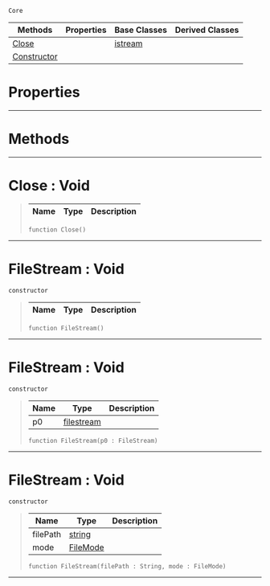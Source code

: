  `Core`

|Methods|Properties|Base Classes|Derived Classes|
|---|---|---|---|
|[ Close](https://github.com/PlasmaEngine/PlasmaDocs/blob/master/code_reference/lightning_base_types/filestream.markdown#close-void)| |[istream](https://github.com/PlasmaEngine/PlasmaDocs/blob/master/code_reference/lightning_base_types/istream.markdown)| |
|[ Constructor](https://github.com/PlasmaEngine/PlasmaDocs/blob/master/code_reference/lightning_base_types/filestream.markdown#filestream-void)| | | |


 #  Properties


---  
 #  Methods


---  
 #  Close : Void

> 
> |Name|Type|Description|
> |---|---|---|
> ``` lang=cpp, name=Lightning
> function Close()
> ``` 


---  
 #  FileStream : Void

 `constructor`

> 
> |Name|Type|Description|
> |---|---|---|
> ``` lang=cpp, name=Lightning
> function FileStream()
> ``` 


---  
 #  FileStream : Void

 `constructor`

> 
> |Name|Type|Description|
> |---|---|---|
> |p0|[filestream](https://github.com/PlasmaEngine/PlasmaDocs/blob/master/code_reference/lightning_base_types/filestream.markdown)| |
> ``` lang=cpp, name=Lightning
> function FileStream(p0 : FileStream)
> ``` 


---  
 #  FileStream : Void

 `constructor`

> 
> |Name|Type|Description|
> |---|---|---|
> |filePath|[string](https://github.com/PlasmaEngine/PlasmaDocs/blob/master/code_reference/lightning_base_types/string.markdown)| |
> |mode|[FileMode](https://github.com/PlasmaEngine/PlasmaDocs/blob/master/code_reference/flags_reference.markdown#filemode)| |
> ``` lang=cpp, name=Lightning
> function FileStream(filePath : String, mode : FileMode)
> ``` 


---  
 

 